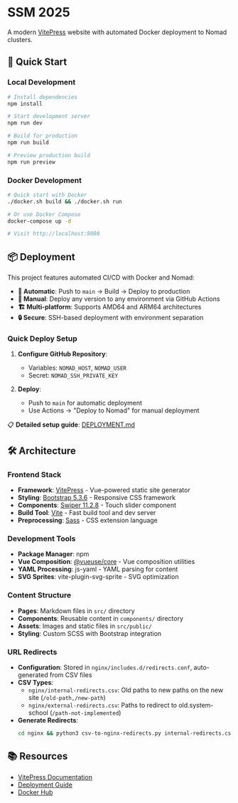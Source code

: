 # SSM 2025

A modern [VitePress](https://vitepress.dev/) website with automated Docker deployment to Nomad clusters.

## 🚀 Quick Start

### Local Development

```bash
# Install dependencies
npm install

# Start development server
npm run dev

# Build for production
npm run build

# Preview production build
npm run preview
```

### Docker Development

```bash
# Quick start with Docker
./docker.sh build && ./docker.sh run

# Or use Docker Compose
docker-compose up -d

# Visit http://localhost:8080
```

## 📦 Deployment

This project features automated CI/CD with Docker and Nomad:

- **🔄 Automatic**: Push to `main` → Build → Deploy to production
- **🎯 Manual**: Deploy any version to any environment via GitHub Actions
- **🏗️ Multi-platform**: Supports AMD64 and ARM64 architectures
- **🔒 Secure**: SSH-based deployment with environment separation

### Quick Deploy Setup

1. **Configure GitHub Repository**:
   - Variables: `NOMAD_HOST`, `NOMAD_USER`
   - Secret: `NOMAD_SSH_PRIVATE_KEY`

2. **Deploy**:
   - Push to `main` for automatic deployment
   - Use Actions → "Deploy to Nomad" for manual deployment

📋 **Detailed setup guide**: [DEPLOYMENT.md](./DEPLOYMENT.md)

## 🛠️ Architecture

### Frontend Stack
- **Framework**: [VitePress](https://vitepress.dev/) - Vue-powered static site generator
- **Styling**: [Bootstrap 5.3.6](https://getbootstrap.com/) - Responsive CSS framework
- **Components**: [Swiper 11.2.8](https://swiperjs.com/) - Touch slider component
- **Build Tool**: [Vite](https://vitejs.dev/) - Fast build tool and dev server
- **Preprocessing**: [Sass](https://sass-lang.com/) - CSS extension language

### Development Tools
- **Package Manager**: npm
- **Vue Composition**: [@vueuse/core](https://vueuse.org/) - Vue composition utilities
- **YAML Processing**: js-yaml - YAML parsing for content
- **SVG Sprites**: vite-plugin-svg-sprite - SVG optimization

### Content Structure
- **Pages**: Markdown files in `src/` directory
- **Components**: Reusable content in `components/` directory
- **Assets**: Images and static files in `src/public/`
- **Styling**: Custom SCSS with Bootstrap integration

### URL Redirects
- **Configuration**: Stored in `nginx/includes.d/redirects.conf`, auto-generated from CSV files
- **CSV Types**:
  - `nginx/internal-redirects.csv`: Old paths to new paths on the new site (`/old-path,/new-path`)
  - `nginx/external-redirects.csv`: Paths to redirect to old.system-school (`/path-not-implemented`)
- **Generate Redirects**:
  ```bash
  cd nginx && python3 csv-to-nginx-redirects.py internal-redirects.csv external-redirects.csv includes.d/redirects.conf
  ```

## 📚 Resources

- [VitePress Documentation](https://vitepress.dev/guide)
- [Deployment Guide](./DEPLOYMENT.md)
- [Docker Hub](https://ghcr.io/aisystant/ssm2025)